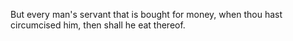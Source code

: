 But every man's servant that is bought for money, when thou hast circumcised him, then shall he eat thereof.
